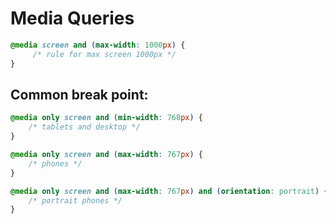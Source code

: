 # Media Queries

```css
@media screen and (max-width: 1000px) {
	 /* rule for max screen 1000px */
}

```

## Common break point:

```css
@media only screen and (min-width: 768px) {
    /* tablets and desktop */
}

@media only screen and (max-width: 767px) {
    /* phones */
}

@media only screen and (max-width: 767px) and (orientation: portrait) {
    /* portrait phones */
}
```

